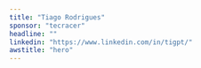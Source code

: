 ```yaml
---
title: "Tiago Rodrigues"
sponsor: "tecracer"
headline: ""
linkedin: "https://www.linkedin.com/in/tigpt/"
awstitle: "hero"
---
```

